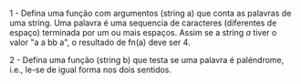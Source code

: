 1 - Defina uma função com argumentos (string a) que conta as palavras de uma string. Uma palavra é uma sequencia de caracteres (diferentes de espaço) terminada por um ou mais espaços. Assim se a string _a_ tiver o valor "a a bb a", o resultado de fn(a) deve ser 4.

2 - Defina uma função (string b) que testa se uma palavra é paléndrome, i.e., le-se de igual forma nos dois sentidos.